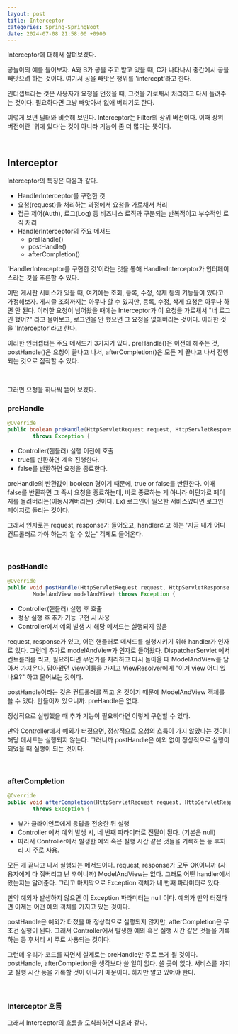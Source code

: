 ```yaml
---
layout: post
title: Interceptor
categories: Spring-SpringBoot
date: 2024-07-08 21:58:00 +0900
---
```

Interceptor에 대해서 살펴보겠다.

공놀이의 예를 들어보자. A와 B가 공을 주고 받고 있을 때, C가 나타나서 중간에서 공을 빼앗으려 하는 것이다. 여기서 공을 빼앗은 행위를 'intercept'라고 한다. 

인터셉트라는 것은 사용자가 요청을 던졌을 때, 그것을 가로채서 처리하고 다시 돌려주는 것이다. 필요하다면 그냥 빼앗아서 없애 버리기도 한다.

이렇게 보면 필터와 비슷해 보인다. Interceptor는 Filter의 상위 버전이다. 이때 상위 버전이란 '위에 있다'는 것이 아니라 기능이 좀 더 많다는 뜻이다.

<br>

## Interceptor

Interceptor의 특징은 다음과 같다.

* HandlerInterceptor를 구현한 것
* 요청(request)을 처리하는 과정에서 요청을 가로채서 처리
* 접근 제어(Auth), 로그(Log) 등 비즈니스 로직과 구분되는 반복적이고 부수적인 로직 처리
* HandlerInterceptor의 주요 메서드
    - preHandle()
    - postHandle()
    - afterCompletion()

'HandlerInterceptor를 구현한 것'이라는 것을 통해 HandlerInterceptor가 인터페이스라는 것을 추론할 수 있다.

어떤 게시판 서비스가 있을 때, 여기에는 조회, 등록, 수정, 삭제 등의 기능들이 있다고 가정해보자. 게시글 조회까지는 아무나 할 수 있지만, 등록, 수정, 삭제 요청은 아무나 하면 안 된다. 이러한 요청이 넘어왔을 때에는 Interceptor가 이 요청을 가로채서 "너 로그인 했어?" 라고 물어보고, 로그인을 안 했으면 그 요청을 없애버리는 것이다. 이러한 것을 'Interceptor'라고 한다.

이러한 인터셉터는 주요 메서드가 3가지가 있다. preHandle()은 이전에 해주는 것, postHandle()은 요청이 끝나고 나서, afterCompletion()은 모든 게 끝나고 나서 진행되는 것으로 짐작할 수 있다.

<br>

그러면 요청을 하나씩 뜯어 보겠다.

### preHandle

```java
@Override
public boolean preHandle(HttpServletRequest request, HttpServletResponse response, Object handler)
        throws Exception {
```

* Controller(핸들러) 실행 이전에 호출
* true를 반환하면 계속 진행한다.
* false를 반환하면 요청을 종료한다.

preHandle의 반환값이 boolean 형이기 때문에, true or false를 반환한다. 이때 false를 반환하면 그 즉시 요청을 종료하는데, 바로 종료하는 게 아니라 어딘가로 페이지를 돌려버리는(이동시켜버리는) 것이다. Ex&#41; 로그인이 필요한 서비스였다면 로그인 페이지로 돌리는 것이다.

그래서 인자로는 request, response가 들어오고, handler라고 하는 '지금 내가 어디 컨트롤러로 가야 하는지 알 수 있는' 객체도 들어온다.

<br>

### postHandle

```java
@Override
public void postHandle(HttpServletRequest request, HttpServletResponse response, Object handler,
        ModelAndView modelAndView) throws Exception {
```

* Controller(핸들러) 실행 후 호출
* 정상 실행 후 추가 기능 구현 시 사용
* Controller에서 예외 발생 시 해당 메서드는 실행되지 않음

request, response가 있고, 어떤 핸들러로 메서드를 실행시키기 위해 handler가 인자로 있다. 그런데 추가로 modelAndView가 인자로 들어왔다. DispatcherServlet 에서 컨트롤러를 찍고, 필요하다면 무언가를 처리하고 다시 돌아올 때 ModelAndView를 담아서 가져온다. 담아왔던 view이름을 가지고 ViewResolver에게 "이거 view 어디 있나요?" 하고 물어보는 것이다.

postHandle이라는 것은 컨트롤러를 찍고 온 것이기 때문에 ModelAndView 객체를 쓸 수 있다. 만들어져 있으니까. preHandle은 없다.

정상적으로 실행했을 때 추가 기능이 필요하다면 이렇게 구현할 수 있다.

만약 Controller에서 예외가 터졌으면, 정상적으로 요청의 흐름이 가지 않았다는 것이니 해당 메서드는 실행되지 않는다. 그러니까 postHandle은 예외 없이 정상적으로 실행이 되었을 때 실행이 되는 것이다.

<br>

### afterCompletion

```java
@Override
public void afterCompletion(HttpServletRequest request, HttpServletResponse response, Object handler, Exception e)
        throws Exception {
```

* 뷰가 클라이언트에게 응답을 전송한 뒤 실행
* Controller 에서 예외 발생 시, 네 번째 파라미터로 전달이 된다. (기본은 null)
* 따라서 Controller에서 발생한 예외 혹은 실행 시간 같은 것들을 기록하는 등 후처리 시 주로 사용.

모든 게 끝나고 나서 실행되는 메서드이다. request, response가 모두 OK이니까 (사용자에게 다 줘버리고 난 후이니까) ModelAndView는 없다. 그래도 어떤 handler에서 왔는지는 알려준다. 그리고 마지막으로 Exception 객체가 네 번째 파라미터로 있다.

만약 예외가 발생하지 않으면 이 Exception 파라미터는 null 이다. 예외가 만약 터졌다면 이제는 어떤 예외 객체를 가지고 있는 것이다.

postHandle은 예외가 터졌을 때 정상적으로 실행되지 않지만, afterCompletion은 무조건 실행이 된다. 그래서 Controller에서 발생한 예외 혹은 실행 시간 같은 것들을 기록하는 등 후처리 시 주로 사용되는 것이다.

그런데 우리가 코드를 짜면서 실제로는 preHandle만 주로 쓰게 될 것이다. postHandle, afterCompletion을 생각보다 쓸 일이 없다. 쓸 곳이 없다. 서비스를 가지고 실행 시간 등을 기록할 것이 아니기 때문이다. 하지만 알고 있어야 한다.

<br>

### Interceptor 흐름

그래서 Interceptor의 흐름을 도식화하면 다음과 같다.

